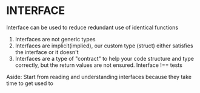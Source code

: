 # INTERFACE

Interface can be used to reduce redundant use of identical functions

1. Interfaces are not generic types
2. Interfaces are implicit(implied), our custom type (struct) either satisfies the interface or it doesn't
3. Interfaces are a type of "contract" to help your code structure and type correctly, but the return values are not ensured. Interface !== tests

Aside: Start from reading and understanding interfaces because they take time to get used to
